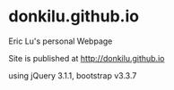 # donkilu.github.io
Eric Lu's personal Webpage

Site is published at http://donkilu.github.io

using jQuery 3.1.1, bootstrap v3.3.7
